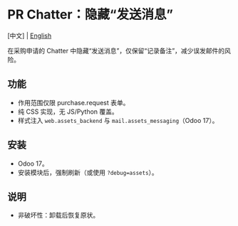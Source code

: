 # PR Chatter：隐藏“发送消息”

[中文] | [English](README.md)

在采购申请的 Chatter 中隐藏“发送消息”，仅保留“记录备注”，减少误发邮件的风险。

## 功能
- 作用范围仅限 purchase.request 表单。
- 纯 CSS 实现，无 JS/Python 覆盖。
- 样式注入 `web.assets_backend` 与 `mail.assets_messaging`（Odoo 17）。

## 安装
- Odoo 17。
- 安装模块后，强制刷新（或使用 `?debug=assets`）。

## 说明
- 非破坏性：卸载后恢复原状。

